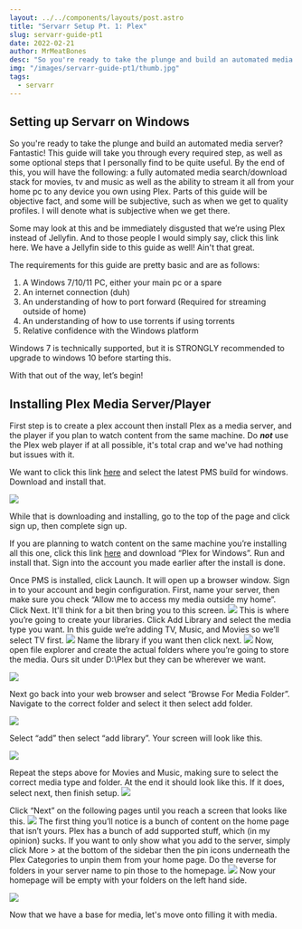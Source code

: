 ```yaml
---
layout: ../../components/layouts/post.astro
title: "Servarr Setup Pt. 1: Plex"
slug: servarr-guide-pt1
date: 2022-02-21
author: MrMeatBones
desc: "So you're ready to take the plunge and build an automated media server? Fantastic! By the end of this, you will have the following: a fully automated media search/download stack for movies, tv and music as well as the ability to stream it all from your home pc to any device you own using Plex."
img: "/images/servarr-guide-pt1/thumb.jpg"
tags:
  - servarr
---
```


## Setting up Servarr on Windows

So you're ready to take the plunge and build an automated media server? Fantastic! This guide will take you through every required step, as well as some optional steps that I personally find to be quite useful. By the end of this, you will have the following: a fully automated media search/download stack for movies, tv and music as well as the ability to stream it all from your home pc to any device you own using Plex. Parts of this guide will be objective fact, and some will be subjective, such as when we get to quality profiles. I will denote what is subjective when we get there.

Some may look at this and be immediately disgusted that we’re using Plex instead of Jellyfin. And to those people I would simply say, click this link here. We have a Jellyfin side to this guide as well! Ain't that great.

The requirements for this guide are pretty basic and are as follows:

1. A Windows 7/10/11 PC, either your main pc or a spare
2. An internet connection (duh)
3. An understanding of how to port forward (Required for streaming outside of home)
4. An understanding of how to use torrents if using torrents
5. Relative confidence with the Windows platform

Windows 7 is technically supported, but it is STRONGLY recommended to upgrade to windows 10 before starting this.

With that out of the way, let’s begin!

## Installing Plex Media Server/Player

First step is to create a plex account then install Plex as a media server, and the player if you plan to watch content from the same machine. Do **_not_** use the Plex web player if at all possible, it's total crap and we've had nothing but issues with it.

We want to click this link [here](https://www.plex.tv/media-server-downloads/#plex-media-server) and select the latest PMS build for windows. Download and install that.

![](/images/servarr-guide-pt1/image0.png)

While that is downloading and installing, go to the top of the page and click sign up, then complete sign up.

If you are planning to watch content on the same machine you’re installing all this one, click this link [here](https://www.plex.tv/media-server-downloads/#plex-app) and download “Plex for Windows”. Run and install that. Sign into the account you made earlier after the install is done.

Once PMS is installed, click Launch. It will open up a browser window. Sign in to your account and begin configuration. First, name your server, then make sure you check “Allow me to access my media outside my home”. Click Next. It'll think for a bit then bring you to this screen.
![](/images/servarr-guide-pt1/image0-2.png)
This is where you’re going to create your libraries. Click Add Library and select the media type you want. In this guide we’re adding TV, Music, and Movies so we’ll select TV first.
![](/images/servarr-guide-pt1/image0-3.png)
Name the library if you want then click next.
![](/images/servarr-guide-pt1/image0-4.png)
Now, open file explorer and create the actual folders where you’re going to store the media. Ours sit under D:\Plex but they can be wherever we want.

![](/images/servarr-guide-pt1/image0-5.png)

Next go back into your web browser and select “Browse For Media Folder”. Navigate to the correct folder and select it then select add folder.

![](/images/servarr-guide-pt1/image0-6.png)

Select “add” then select “add library”. Your screen will look like this.

![](/images/servarr-guide-pt1/image0-7.png)

Repeat the steps above for Movies and Music, making sure to select the correct media type and folder. At the end it should look like this. If it does, select next, then finish setup.
![](/images/servarr-guide-pt1/image0-8.png)

Click “Next” on the following pages until you reach a screen that looks like this.
![](/images/servarr-guide-pt1/image0-9.png)
The first thing you’ll notice is a bunch of content on the home page that isn’t yours. Plex has a bunch of add supported stuff, which (in my opinion) sucks. If you want to only show what you add to the server, simply click More > at the bottom of the sidebar then the pin icons underneath the Plex Categories to unpin them from your home page. Do the reverse for folders in your server name to pin those to the homepage.
![](/images/servarr-guide-pt1/image0-10.png)
Now your homepage will be empty with your folders on the left hand side.

![](/images/servarr-guide-pt1/image0-11.png)

Now that we have a base for media, let's move onto filling it with media.
